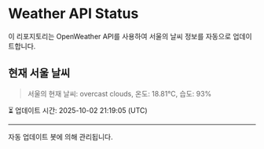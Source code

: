
# Weather API Status

이 리포지토리는 OpenWeather API를 사용하여 서울의 날씨 정보를 자동으로 업데이트합니다.

## 현재 서울 날씨
> 서울의 현재 날씨: overcast clouds, 온도: 18.81°C, 습도: 93%

⏳ 업데이트 시간: 2025-10-02 21:19:05 (UTC)

---
자동 업데이트 봇에 의해 관리됩니다.
